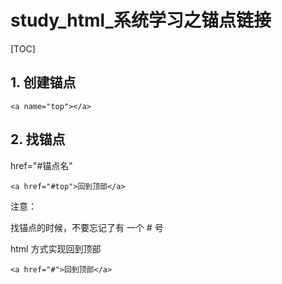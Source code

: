 # study_html_系统学习之锚点链接

[TOC]

## 1. 创建锚点

```
<a name="top"></a>
```



## 2. 找锚点

href="#锚点名"

```
<a href="#top">回到顶部</a>
```

注意：

找锚点的时候，不要忘记了有 一个 # 号



html 方式实现回到顶部

```
<a href="#">回到顶部</a>
```

